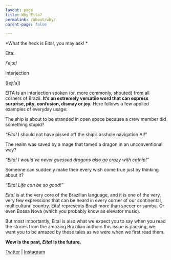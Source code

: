```yaml
---
layout: page
title: Why Eita?
permalink: /about/why/
parent-page: false

---
```


*What the heck is Eita!, you may ask! *

Eita:

/ˈejtɐ/ 

interjection 


([ejt’a])


EITA is an interjection spoken (or, more commonly, shouted) from all corners of Brazil. **It’s an extremely versatile word that can express surprise, pity, confusion, dismay or joy.**
Here follows a few applied examples of everyday usage:

The ship is about to be stranded in open space because a crew member did something stupid?

*“Eita!* I should not have pissed off the ship’s asshole navigation AI!”

The realm was saved by a mage that tamed a dragon in an unconventional way?

*“Eita! I would’ve never guessed dragons also go crazy with catnip!”*

Someone can suddenly make their every wish come true just by thinking about it?

*“Eita! Life can be so good!”*

*Eita!* is at the very core of the Brazilian language, and it is one of the very, very few expressions that can be heard in every corner of our continental, multicultural country. Eita! represents Brazil more than soccer or samba. Or even Bossa Nova (which you probably know as elevator music).

But most importantly, Eita! is also what we expect you to say when you read the stories from the amazing Brazilian authors this issue is packing, we want you to be amazed by these tales as we were when we first read them.

**Wow is the past, *Eita!* is the future.**







[Twitter](https://twitter.com/EitaMagSFF) &#124; [Instagram](https://www.instagram.com/eitamagsff/) 